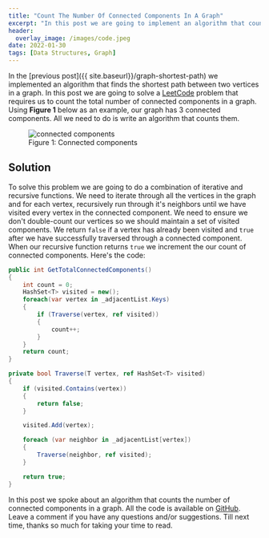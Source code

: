 ```yaml
---
title: "Count The Number Of Connected Components In A Graph"
excerpt: "In this post we are going to implement an algorithm that counts the number of connected components in a graph"
header:
  overlay_image: /images/code.jpeg
date: 2022-01-30
tags: [Data Structures, Graph]
---
```


In the [previous post]({{ site.baseurl}}/graph-shortest-path) we implemented an algorithm that finds the shortest path between two vertices in a graph. In this post we are going to solve a [LeetCode](https://leetcode.com/problems/number-of-connected-components-in-an-undirected-graph/) problem that requires us to count the total number of connected components in a graph. Using **Figure 1** below as an example, our graph has 3 connected components. All we need to do is write an algorithm that counts them.

<figure>
<img src="{{ site.baseurl }}/images/connected-components.png" alt="connected components">
<figcaption>Figure 1: Connected components</figcaption>
</figure>

## Solution

To solve this problem we are going to do a combination of iterative and recursive functions. We need to iterate through all the vertices in the graph and for each vertex, recursively run through it's neighbors until we have visited every vertex in the connected component. We need to ensure we don't double-count our vertices so we should maintain a set of visited components. We return `false` if a vertex has already been visited and `true` after we have successfully traversed through a connected component. When our recursive function returns `true` we increment the our count of connected components. Here's the code:

```csharp
public int GetTotalConnectedComponents()
{
    int count = 0;
    HashSet<T> visited = new();
    foreach(var vertex in _adjacentList.Keys)
    {
        if (Traverse(vertex, ref visited))
        {
            count++;
        }
    }
    return count;
}

private bool Traverse(T vertex, ref HashSet<T> visited)
{
    if (visited.Contains(vertex))
    {
        return false;
    }

    visited.Add(vertex);

    foreach (var neighbor in _adjacentList[vertex])
    {
        Traverse(neighbor, ref visited);
    }

    return true;
}
```

In this post we spoke about an algorithm that counts the number of connected components in a graph. All the code is available on [GitHub](https://github.com/vince-nyanga/data-structures). Leave a comment if you have any questions and/or suggestions. Till next time, thanks so much for taking your time to read.
